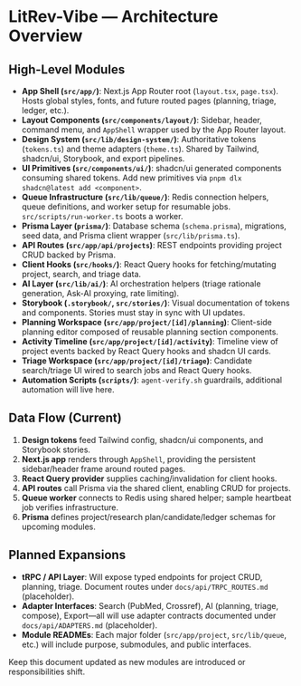 # LitRev-Vibe — Architecture Overview

## High-Level Modules

- **App Shell (`src/app/`)**: Next.js App Router root (`layout.tsx`, `page.tsx`). Hosts global styles, fonts, and future routed pages (planning, triage, ledger, etc.).
- **Layout Components (`src/components/layout/`)**: Sidebar, header, command menu, and `AppShell` wrapper used by the App Router layout.
- **Design System (`src/lib/design-system/`)**: Authoritative tokens (`tokens.ts`) and theme adapters (`theme.ts`). Shared by Tailwind, shadcn/ui, Storybook, and export pipelines.
- **UI Primitives (`src/components/ui/`)**: shadcn/ui generated components consuming shared tokens. Add new primitives via `pnpm dlx shadcn@latest add <component>`.
- **Queue Infrastructure (`src/lib/queue/`)**: Redis connection helpers, queue definitions, and worker setup for resumable jobs. `src/scripts/run-worker.ts` boots a worker.
- **Prisma Layer (`prisma/`)**: Database schema (`schema.prisma`), migrations, seed data, and Prisma client wrapper (`src/lib/prisma.ts`).
- **API Routes (`src/app/api/projects`)**: REST endpoints providing project CRUD backed by Prisma.
- **Client Hooks (`src/hooks/`)**: React Query hooks for fetching/mutating project, search, and triage data.
- **AI Layer (`src/lib/ai/`)**: AI orchestration helpers (triage rationale generation, Ask-AI proxying, rate limiting).
- **Storybook (`.storybook/`, `src/stories/`)**: Visual documentation of tokens and components. Stories must stay in sync with UI updates.
- **Planning Workspace (`src/app/project/[id]/planning`)**: Client-side planning editor composed of reusable planning section components.
- **Activity Timeline (`src/app/project/[id]/activity`)**: Timeline view of project events backed by React Query hooks and shadcn UI cards.
- **Triage Workspace (`src/app/project/[id]/triage`)**: Candidate search/triage UI wired to search jobs and React Query hooks.
- **Automation Scripts (`scripts/`)**: `agent-verify.sh` guardrails, additional automation will live here.

## Data Flow (Current)
1. **Design tokens** feed Tailwind config, shadcn/ui components, and Storybook stories.
2. **Next.js app** renders through `AppShell`, providing the persistent sidebar/header frame around routed pages.
3. **React Query provider** supplies caching/invalidation for client hooks.
4. **API routes** call Prisma via the shared client, enabling CRUD for projects.
5. **Queue worker** connects to Redis using shared helper; sample heartbeat job verifies infrastructure.
6. **Prisma** defines project/research plan/candidate/ledger schemas for upcoming modules.

## Planned Expansions
- **tRPC / API Layer**: Will expose typed endpoints for project CRUD, planning, triage. Document routes under `docs/api/TRPC_ROUTES.md` (placeholder).
- **Adapter Interfaces**: Search (PubMed, Crossref), AI (planning, triage, compose), Export—all will use adapter contracts documented under `docs/api/ADAPTERS.md` (placeholder).
- **Module READMEs**: Each major folder (`src/app/project`, `src/lib/queue`, etc.) will include purpose, submodules, and public interfaces.

Keep this document updated as new modules are introduced or responsibilities shift.
